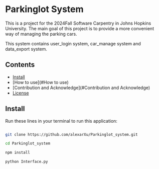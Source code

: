 # Parkinglot System

This is a project for the 2024Fall Software Carpentry in Johns Hopkins University.
The main goal of this project is to provide a more convenient way of managing the parking cars.

This system contains user_login system, car_manage system and data_export system.

## Contents

- [Install](#Install)
- [How to use](#How to use)
- [Contribution and Acknowledge](#Contribution and Acknowledge)
- [License](#License)

## Install

Run these lines in your terminal to run this application:

```bash

git clone https://github.com/alexarXu/Parkinglot_system.git

cd Parkinglot_system

npm install

python Interface.py
```